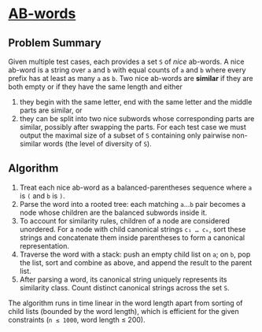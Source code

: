 # [AB-words](https://www.spoj.com/problems/ABWORDS)

## Problem Summary
Given multiple test cases, each provides a set `S` of *nice* ab-words. A nice ab-word is a string over `a` and `b` with equal counts of `a` and `b` where every prefix has at least as many `a` as `b`.
Two nice ab-words are **similar** if they are both empty or if they have the same length and either
1. they begin with the same letter, end with the same letter and the middle parts are similar, or
2. they can be split into two nice subwords whose corresponding parts are similar, possibly after swapping the parts.
For each test case we must output the maximal size of a subset of `S` containing only pairwise non-similar words (the level of diversity of `S`).

## Algorithm
1. Treat each nice ab-word as a balanced-parentheses sequence where `a` is `(` and `b` is `)`.
2. Parse the word into a rooted tree: each matching `a`…`b` pair becomes a node whose children are the balanced subwords inside it.
3. To account for similarity rules, children of a node are considered unordered. For a node with child canonical strings `c₁ … cₖ`, sort these strings and concatenate them inside parentheses to form a canonical representation.
4. Traverse the word with a stack: push an empty child list on `a`; on `b`, pop the list, sort and combine as above, and append the result to the parent list.
5. After parsing a word, its canonical string uniquely represents its similarity class. Count distinct canonical strings across the set `S`.

The algorithm runs in time linear in the word length apart from sorting of child lists (bounded by the word length), which is efficient for the given constraints (`n ≤ 1000`, word length ≤ 200).

